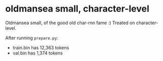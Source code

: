# oldmansea small, character-level

Oldmansea small, of the good old char-rnn fame :) Treated on character-level.

After running `prepare.py`:

- train.bin has 12,363 tokens
- val.bin has 1,374 tokens

